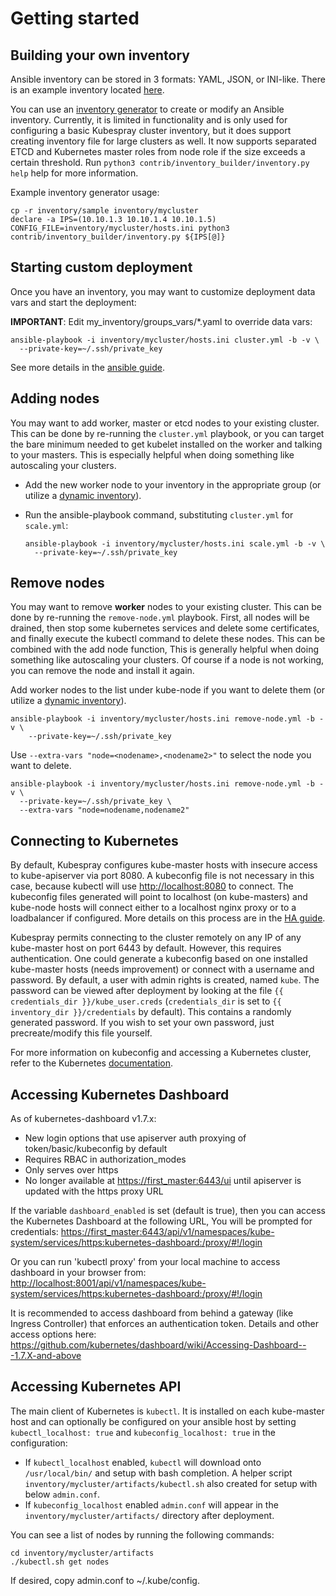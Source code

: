 Getting started
===============

Building your own inventory
---------------------------

Ansible inventory can be stored in 3 formats: YAML, JSON, or INI-like. There is
an example inventory located
[here](https://github.com/kubernetes-sigs/kubespray/blob/master/inventory/sample/hosts.ini).

You can use an
[inventory generator](https://github.com/kubernetes-sigs/kubespray/blob/master/contrib/inventory_builder/inventory.py)
to create or modify an Ansible inventory. Currently, it is limited in
functionality and is only used for configuring a basic Kubespray cluster inventory, but it does
support creating inventory file for large clusters as well. It now supports
separated ETCD and Kubernetes master roles from node role if the size exceeds a
certain threshold. Run `python3 contrib/inventory_builder/inventory.py help` help for more information.

Example inventory generator usage:

    cp -r inventory/sample inventory/mycluster
    declare -a IPS=(10.10.1.3 10.10.1.4 10.10.1.5)
    CONFIG_FILE=inventory/mycluster/hosts.ini python3 contrib/inventory_builder/inventory.py ${IPS[@]}

Starting custom deployment
--------------------------

Once you have an inventory, you may want to customize deployment data vars
and start the deployment:

**IMPORTANT**: Edit my\_inventory/groups\_vars/\*.yaml to override data vars:

    ansible-playbook -i inventory/mycluster/hosts.ini cluster.yml -b -v \
      --private-key=~/.ssh/private_key

See more details in the [ansible guide](ansible.md).

Adding nodes
------------

You may want to add worker, master or etcd nodes to your existing cluster. This can be done by re-running the `cluster.yml` playbook, or you can target the bare minimum needed to get kubelet installed on the worker and talking to your masters. This is especially helpful when doing something like autoscaling your clusters.

-   Add the new worker node to your inventory in the appropriate group (or utilize a [dynamic inventory](https://docs.ansible.com/ansible/intro_dynamic_inventory.html)).
-   Run the ansible-playbook command, substituting `cluster.yml` for `scale.yml`:

        ansible-playbook -i inventory/mycluster/hosts.ini scale.yml -b -v \
          --private-key=~/.ssh/private_key

Remove nodes
------------

You may want to remove **worker** nodes to your existing cluster. This can be done by re-running the `remove-node.yml` playbook. First, all nodes will be drained, then stop some kubernetes services and delete some certificates, and finally execute the kubectl command to delete these nodes. This can be combined with the add node function, This is generally helpful when doing something like autoscaling your clusters. Of course if a node is not working, you can remove the node and install it again.

Add worker nodes to the list under kube-node if you want to delete them (or utilize a [dynamic inventory](https://docs.ansible.com/ansible/intro_dynamic_inventory.html)).

    ansible-playbook -i inventory/mycluster/hosts.ini remove-node.yml -b -v \
        --private-key=~/.ssh/private_key

Use `--extra-vars "node=<nodename>,<nodename2>"` to select the node you want to delete.
```
ansible-playbook -i inventory/mycluster/hosts.ini remove-node.yml -b -v \
  --private-key=~/.ssh/private_key \
  --extra-vars "node=nodename,nodename2"
```

Connecting to Kubernetes
------------------------

By default, Kubespray configures kube-master hosts with insecure access to
kube-apiserver via port 8080. A kubeconfig file is not necessary in this case,
because kubectl will use <http://localhost:8080> to connect. The kubeconfig files
generated will point to localhost (on kube-masters) and kube-node hosts will
connect either to a localhost nginx proxy or to a loadbalancer if configured.
More details on this process are in the [HA guide](ha-mode.md).

Kubespray permits connecting to the cluster remotely on any IP of any
kube-master host on port 6443 by default. However, this requires
authentication. One could generate a kubeconfig based on one installed
kube-master hosts (needs improvement) or connect with a username and password.
By default, a user with admin rights is created, named `kube`.
The password can be viewed after deployment by looking at the file
`{{ credentials_dir }}/kube_user.creds` (`credentials_dir` is set to `{{ inventory_dir }}/credentials` by default). This contains a randomly generated
password. If you wish to set your own password, just precreate/modify this
file yourself.

For more information on kubeconfig and accessing a Kubernetes cluster, refer to
the Kubernetes [documentation](https://kubernetes.io/docs/tasks/access-application-cluster/configure-access-multiple-clusters/).

Accessing Kubernetes Dashboard
------------------------------

As of kubernetes-dashboard v1.7.x:

-   New login options that use apiserver auth proxying of token/basic/kubeconfig by default
-   Requires RBAC in authorization\_modes
-   Only serves over https
-   No longer available at <https://first_master:6443/ui> until apiserver is updated with the https proxy URL

If the variable `dashboard_enabled` is set (default is true), then you can access the Kubernetes Dashboard at the following URL, You will be prompted for credentials:
<https://first_master:6443/api/v1/namespaces/kube-system/services/https:kubernetes-dashboard:/proxy/#!/login>

Or you can run 'kubectl proxy' from your local machine to access dashboard in your browser from:
<http://localhost:8001/api/v1/namespaces/kube-system/services/https:kubernetes-dashboard:/proxy/#!/login>

It is recommended to access dashboard from behind a gateway (like Ingress Controller) that enforces an authentication token. Details and other access options here: <https://github.com/kubernetes/dashboard/wiki/Accessing-Dashboard---1.7.X-and-above>

Accessing Kubernetes API
------------------------

The main client of Kubernetes is `kubectl`. It is installed on each kube-master
host and can optionally be configured on your ansible host by setting
`kubectl_localhost: true` and `kubeconfig_localhost: true` in the configuration:

-   If `kubectl_localhost` enabled, `kubectl` will download onto `/usr/local/bin/` and setup with bash completion. A helper script `inventory/mycluster/artifacts/kubectl.sh` also created for setup with below `admin.conf`.
-   If `kubeconfig_localhost` enabled `admin.conf` will appear in the `inventory/mycluster/artifacts/` directory after deployment.

You can see a list of nodes by running the following commands:

    cd inventory/mycluster/artifacts
    ./kubectl.sh get nodes

If desired, copy admin.conf to ~/.kube/config.
